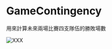# GameContingency
用來計算未來兩場比賽四支隊伍的勝敗場數

![XXX](http://phate334.github.io/GameContingency/demo.PNG "DEMO")
